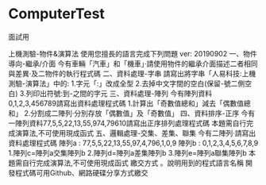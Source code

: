 # ComputerTest
面試用

上機測驗-物件&演算法
使用您擅長的語言完成下列問題
ver: 20190902
一、物件導向-繼承/介面
今有車輛「汽車」和「機車」·請使用物件的繼承介面描述二者相同與差異·及二物件的執行程式碼
二、資料處理-字串
請寫出將字串「人易科技:上機測驗-演算法」中的:
1.字元「:」改成全型
2.去掉中文字間的空白(保留-號二側空白)
3.列印出符號:到-之間的字元
三、資料處理-陣列
今有陣列資料0,1,2,3,456789請寫出資料處理程式碼
1.計算出「奇數值總和」減去「偶數值總和」
2.分割成二陣列·分別存放「偶數值」及「奇數值」
四、資料排序-正序
今有一陣列資料77,5,5,22,13,55,974,79610請寫出正序排列處理程式碼
本題需自行完成演算法,不可使用現成函式
五、邏輯處理-交集、差集、聯集
今有二陣列·請寫出資料處理程式碼
陣列a : 77,5,5,22,13,55,97,4,796,1,0,9
陣列b : 0,1,2,3,4,5,6,7,8,9
1.陣列c=陣列a交集陣列b
2.陣列d=陣列a差集陣列b
3.陣列e=陣列a聯集陣列b
本題需自行完成演算法,不可使用現成函式
繳交方式
。說明用到的程式語言名稱
開發程式碼可用Github、網路硬碟分享方式繳交
